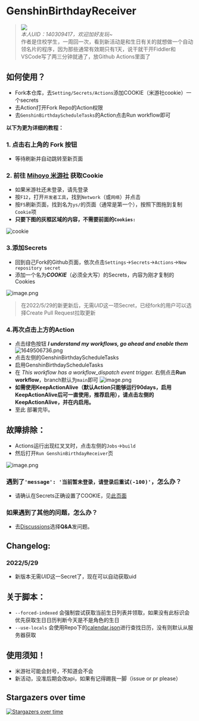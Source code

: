 # GenshinBirthdayReceiver
> ![](https://genshin-card.getloli.com/11/237006471.png)  
> *本人UID：140309417，欢迎加好友玩~*  
> 作者是住校学生，一周回一次，看到新活动是和生日有关的就想做一个自动领名片的程序，因为那些通常有效期只有1天，说干就干开Fiddler和VSCode写了两三分钟就通了，放Github Actions里面了  
## 如何使用？
- Fork本仓库，去`Setting/Secrets/Actions`添加COOKIE（米游社cookie）一个secrets
- 去Action打开Fork Repo的Action权限
- 去`GenshinBirthdayScheduleTasks`的Action点击Run workflow即可

**以下为更为详细的教程：**
### 1. 点击右上角的 Fork 按钮
- 等待刷新并自动跳转至新页面
  
### 2. 前往 [Mihoyo 米游社](https://bbs.mihoyo.com/ys) 获取Cookie
- 如果米游社还未登录，请先登录
- 按`F12`，打开`开发者工具`，找到`Network`（或`网络`）并点击
- 按`F5`刷新页面，找到名为`ys/`的页面（通常是第一个），按照下图拖到复制`Cookie`项
- **只要下图的灰框区域的内容，不需要前面的`Cookies: `**

![cookie](https://i.loli.net/2020/10/28/TMKC6lsnk4w5A8i.png)
### 3.添加Secrets
- 回到自己Fork的Github页面，依次点击`Settings`->`Secrets`->`Actions`->`New repository secret`
- 添加一个名为***COOKIE***（必须全大写）的Secrets，内容为刚才复制的Cookies

![image.png](https://s2.loli.net/2022/05/26/sjyL8KJSldBCgxr.png)  
> 在2022/5/29的新更新后，无需*UID*这一项Secret，已经fork的用户可以选择Create Pull Request拉取更新

### 4.再次点击上方的Action
- 点击绿色按钮  ***I understand my workflows, go ahead and enable them***
![1649506736.png](https://s2.loli.net/2022/04/09/ZapToF4lhjEIKxu.png)  
- 点击左侧的GenshinBirthdayScheduleTasks
- 启用GenshinBirthdayScheduleTasks
- 在 *This workflow has a workflow_dispatch event trigger.* 右侧点击**Run workflow**，branch默认为`main`即可
![image.png](https://s2.loli.net/2022/04/09/PvIwmryp7YQZsn1.png)
- **如需使用KeepActionAlive（默认Action只能够运行90days，启用KeepActionAlive后可一直使用，推荐启用），请点击左侧的KeepActionAlive，并在内启用。**
- 至此 部署完毕。
  
## 故障排除：
- Actions运行出现红叉叉时，点击左侧的`Jobs`->`build`
- 然后打开`Run GenshinBirthdayReceiver`页
  
![image.png](https://s2.loli.net/2022/05/29/LpMuSH8aEtC35ew.png)
  
### 遇到了`'message': '当前暂未登录，请登录后重试(-100)'`，怎么办？
- 请确认在Secrets正确设置了COOKIE，见[此页面](https://github.com/aquamarine5/GenshinBirthdayReceiver#3%E6%B7%BB%E5%8A%A0secrets)
### 如果遇到了其他的问题，怎么办？
- 去[Discussions](https://github.com/aquamarine5/GenshinBirthdayReceiver/discussions/new)选择**Q&A**发问题。
## Changelog:
### 2022/5/29
- 新版本无需*UID*这一Secret了，现在可以自动获取uid
## 关于脚本：
- `--forced-indexed` 会强制尝试获取当前生日列表并领取，如果没有此标识会优先获取生日日历判断今天是不是角色的生日
- `--use-locals` 会使用Repo下的[calendar.json](calendar.json)进行查找日历，没有则默认从服务器获取
## 使用须知！
- 米游社可能会封号，不知道会不会
- 新活动，没准后期会改api，如果有记得踢我一脚（issue or pr please）

## Stargazers over time

[![Stargazers over time](https://starchart.cc/aquamarine5/GenshinBirthdayReceiver.svg)](https://starchart.cc/aquamarine5/GenshinBirthdayReceiver)

